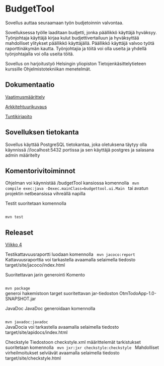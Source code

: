 # BudgetTool

Sovellus auttaa seuraamaan työn budjetoinnin valvontaa. 

Sovelluksessa työlle laaditaan budjetti, jonka päällikkö käyttäjä hyväksyy. Työnjohtaja käyttäjä kirjaa kulut budjettivertailuun 
ja hyväksyttää mahdolliset ylitykset päällikkö käyttäjällä. Päällikkö käyttäjä valvoo työtä raporttinäkymän kautta. Työnjohtajia 
ja töitä voi olla useita ja yhdellä työnjohtajalla voi olla useita töitä.

Sovellus on harjoitustyö Helsingin yliopiston Tietojenkäsittelytieteen kurssille Ohjelmistotekniikan menetelmät.

## Dokumentaatio

[Vaatimusmäärittely](https://github.com/Topi62/ot-harjoitustyo/blob/master/dokumentaatio/vaatimusmaarittely.md)

[Arkkitehtuurikuvaus](https://github.com/Topi62/ot-harjoitustyo/blob/master/dokumentaatio/arkkitehtuurikuvaus.md)

[Tuntikirjapito](https://github.com/Topi62/ot-harjoitustyo/blob/master/dokumentaatio/tuntikirjanpito.md)

## Sovelluksen tietokanta

Sovellus käyttää PostgreSQL tietokantaa, joka oletuksena täytyy olla käynnissä //localhost:5432 portissa ja sen
käyttäjä postgres ja salasana admin määritelty
 
## Komentorivitoiminnot

Ohjelman voi käynnistää /budgetTool kansiossa komennolla
<code>
mvn compile exec:java -Dexec.mainClass=budgettool.ui.Main
</code>
tai avatun projektin netbeansissa vihreällä napilla

Testit suoritetaan komennolla

<pre><code>
mvn test
</code></pre>

## Releaset

[Viikko 4](https://github.com/Topi62/ot-harjoitustyo/blob/master/budgetTool/tag/viikko4)

Testikattavuusraportti luodaan komennolla
<code>
mvn jacoco:report
</code>
Kattavuusraporttia voi tarkastella avaamalla selaimella tiedosto target/site/jacoco/index.html

Suoritettavan jarin generointi
Komento

<code>
mvn package
</code>
generoi hakemistoon target suoritettavan jar-tiedoston OtmTodoApp-1.0-SNAPSHOT.jar

JavaDoc
JavaDoc generoidaan komennolla

<code>
mvn javadoc:javadoc
</code>
JavaDocia voi tarkastella avaamalla selaimella tiedosto target/site/apidocs/index.html

Checkstyle
Tiedostoon checkstyle.xml määrittelemät tarkistukset suoritetaan komennolla
<code>
 mvn jxr:jxr checkstyle:checkstyle
</code>
Mahdolliset virheilmoitukset selviävät avaamalla selaimella tiedosto target/site/checkstyle.html

